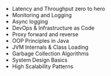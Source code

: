 - Latency and Throughput zero to hero
- Monitoring and Logging
- Async logging
- DevOps & Infrastructure as Code
- Proxy forward and reverse
- OOP Principles in Java
- JVM Internals & Class Loading
- Garbage Collection Algorithms
- System Design Basics
- High Scalability Patterns